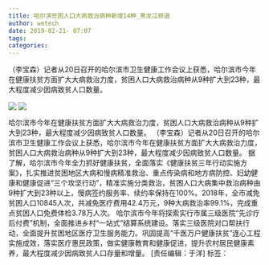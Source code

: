 ```yaml
---
title: 哈尔滨贫困人口大病救治病种新增14种_黑龙江频道
author: wetech
date: 2019-02-21- 07:07
tags: 
categories: 
---
```

（李宝森）记者从20日召开的哈尔滨市卫生健康工作会议上获悉，哈尔滨市今年在健康扶贫方面扩大大病救治力度，贫困人口大病救治病种从9种扩大到23种，最大程度减少因病致贫人口数量。
<!-- more -->
                
<img align="center" border="0" src="http://p3.ifengimg.com/a/2019_08/750c922a3ba41e1_size39_w397_h191.png" />
                
<img align="center" border="0" src="http://p2.ifengimg.com/a/2016/0810/204c433878d5cf9size1_w16_h16.png" />
            
哈尔滨市今年在健康扶贫方面扩大大病救治力度，贫困人口大病救治病种从9种扩大到23种，最大程度减少因病致贫人口数量。
（李宝森）记者从20日召开的哈尔滨市卫生健康工作会议上获悉，哈尔滨市今年在健康扶贫方面扩大大病救治力度，贫困人口大病救治病种从9种扩大到23种，最大程度减少因病致贫人口数量。
据了解，哈尔滨市今年全力抓好健康扶贫，全面落实《健康扶贫三年行动实施方案》，扎实推进贫困地区大病和慢病精准救治、重点传染病和地方病防控、妇幼健康和健康促进“三个攻坚行动”，精准实施分类救治，贫困人口大病集中救治病种由9种扩大到23种以上，慢病签约服务率、续约率保持在100%。2018年，全市减免贫困人口10845人次，共减免医疗费用42.4万元，9种大病救治率99.1%，完成重点贫困人口免费体检3.78万人次。
哈尔滨市今年将探索实行市属三级医院“先诊疗后付费”机制，全面推进乡村“一站式”结算系统建设。落实三级医院对口帮扶行动，全面提升贫困地区医疗卫生服务能力。巩固提高“千医万户健康扶贫”连心工程实施成效，落实医疗惠民政策，做实健康教育和健康促进，提升农村居民健康素养，最大程度减少因病致贫人口存量和增量。
[责任编辑：于洋]
标签：
 
 
 
             
